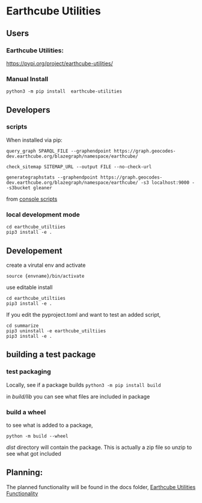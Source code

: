 # Earthcube Utilities


## Users

### Earthcube Utilities:
https://pypi.org/project/earthcube-utilities/
 

### Manual Install
`python3 -m pip install  earthcube-utilities`



## Developers

### scripts
When installed via pip:

`query_graph SPARQL_FILE --graphendpoint https://graph.geocodes-dev.earthcube.org/blazegraph/namespace/earthcube/ `

`check_sitemap SITEMAP_URL --output FILE --no-check-url  `

`generategraphstats --graphendpoint https://graph.geocodes-dev.earthcube.org/blazegraph/namespace/earthcube/ -s3 localhost:9000 --s3bucket gleaner`


from [console scripts](https://setuptools.pypa.io/en/latest/userguide/entry_point.html#console-scripts)

### local development mode
```shell
cd earthcube_utiltiies
pip3 install -e .
```
## Developement

create a virutal env and activate

`source {envname}/bin/activate`


use editable install

```shell
cd earthcube_utiltiies
pip3 install -e .
```

If you edit the pyproject.toml and want to test an added script, 
```shell
cd summarize
pip3 uninstall -e earthcube_utiltiies
pip3 install -e .
```

## building a test package

### test packaging
Locally,  see if a package builds
`python3 -m pip install build`

in _build/lib_ you can see what files are included in package

### build a wheel
to see what is added to a package, 

`python -m build --wheel`

_dist_ directory will contain the package. This is actually a zip file so unzip to see 
what got included

## Planning:
The planned functionality will be found in the docs folder,
[Earthcube Utilities Functionality](./docs/earthcube_utilties_functionality.md)
